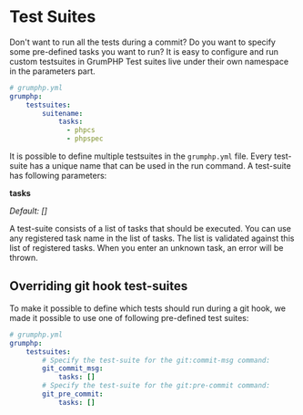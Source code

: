 # Test Suites
Don't want to run all the tests during a commit?
Do you want to specify some pre-defined tasks you want to run?
It is easy to configure and run custom testsuites in GrumPHP
Test suites live under their own namespace in the parameters part.


```yaml
# grumphp.yml
grumphp:
    testsuites:
        suitename:
            tasks:
              - phpcs
              - phpspec
```

It is possible to define multiple testsuites in the `grumphp.yml` file.
Every test-suite has a unique name that can be used in the run command.
A test-suite has following parameters:


**tasks**

*Default: []*

A test-suite consists of a list of tasks that should be executed.
You can use any registered task name in the list of tasks.
The list is validated against this list of registered tasks. 
When you enter an unknown task, an error will be thrown.


## Overriding git hook test-suites
To make it possible to define which tests should run during a git hook,
we made it possible to use one of following pre-defined test suites:

```yaml
# grumphp.yml
grumphp:
    testsuites:
        # Specify the test-suite for the git:commit-msg command:
        git_commit_msg:
            tasks: []
        # Specify the test-suite for the git:pre-commit command:
        git_pre_commit:
            tasks: []
```
